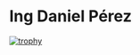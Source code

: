 # Ing Daniel Pérez



[![trophy](https://github-profile-trophy.vercel.app/?username=ingdperez)](https://github.com/ryo-ma/github-profile-trophy)